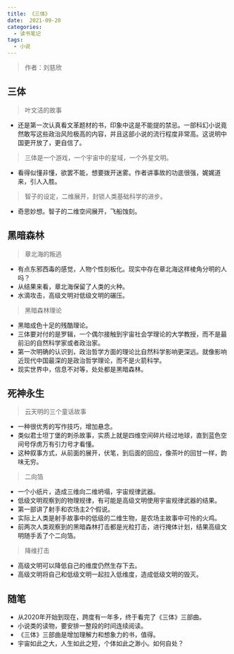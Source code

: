 ```yaml
---
title: 《三体》
date:  2021-09-20
categories:
  - 读书笔记
tags:
  - 小说
---
```


> 作者：刘慈欣

## 三体
> 叶文洁的故事
- 还是第一次认真看文革题材的书，印象中这是不能提的禁忌。一部科幻小说竟然敢写这些政治风险极高的内容，并且这部小说的流行程度非常高。这说明中国更开放了，更自信了。

> 三体是一个游戏，一个宇宙中的星域，一个外星文明。
- 看得似懂非懂，欲罢不能，想要拨开迷雾。作者讲事故的功底很强，娓娓道来，引人入胜。

> 智子的设定，二维展开，封锁人类基础科学的进步。
- 奇思妙想。智子的二维空间展开，飞船蚀刻。

## 黑暗森林
> 章北海的叛逃
- 有点东邪西毒的感觉，人物个性刻板化。现实中存在章北海这样棱角分明的人吗？
- 从结果来看，章北海保留了人类的火种。
- 水滴攻击，高级文明对低级文明的碾压。

> 黑暗森林理论
- 黑暗成色十足的残酷理论。
- 三体要对付的是罗辑，一个偶尔接触到宇宙社会学理论的大学教授，而不是最前沿的自然科学家或者政治家。
- 第一次明确的认识到，政治哲学方面的理论比自然科学影响更深远。就像影响近现代中国最深的是政治哲学理论，而不是火箭科学。
- 现实世界中，信息不对等，处处都是黑暗森林。

## 死神永生
> 云天明的三个童话故事
- 一种很优秀的写作技巧，增加悬念。
- 类似君士坦丁堡的刺杀故事，实质上就是四维空间碎片经过地球，直到蓝色空间号俘虏万有引力号才看懂。
- 这种叙事方式，从前面的展开，伏笔，到后面的回应，像茶叶的回甘一样，韵味无穷。

> 二向箔
- 一个小纸片，造成三维向二维坍塌，宇宙规律武器。
- 低级文明观察到的物理规律，有可能是高级文明使用宇宙规律武器的结果。
- 第一部讲了射手和农场主2个假说。
- 实际上人类是射手故事中的低级的二维生物，是农场主故事中可怜的火鸡。
- 前两次人类观察到的黑暗森林打击都是光粒打击，进行掩体计划，结果高级文明随手丢了个二向箔。

> 降维打击
- 高级文明可以降低自己的维度仍然生存下去。
- 高级文明将自己和低级文明一起拉入低维度，造成低级文明的毁灭。

## 随笔
- 从2020年开始到现在，跨度有一年多，终于看完了《三体》三部曲。
- 小说类的读物，要安排一整段的时间连续阅读。
- 《三体》三部曲是增加理解力和想象力的书，值得。
- 宇宙如此之大，人生如此之短，个体如此之渺小。如何自处？